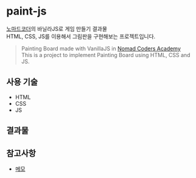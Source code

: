 # paint-js
[노마드코더](https://academy.nomadcoders.co/)의 바닐라JS로 게임 만들기 결과물<br>
HTML, CSS, JS를 이용해서 그림판을 구현해보는 프로젝트입니다.<br>

>Painting Board made with VanillaJS in [Nomad Coders Academy](https://academy.nomadcoders.co/)<br>
This is a project to implement Painting Board using HTML, CSS and JS.<br>

## 사용 기술
- HTML
- CSS
- JS

## 결과물

## 참고사항
- [메모](https://github.com/hhhan0315/paint-js/blob/master/memo.md)
